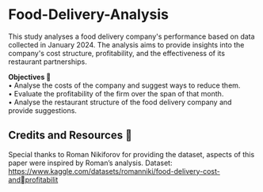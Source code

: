 # Food-Delivery-Analysis

This study analyses a food delivery company's performance based on data collected 
in January 2024. The analysis aims to provide insights into the company's cost 
structure, profitability, and the effectiveness of its restaurant partnerships.</n>
</br>

**Objectives 🎯**</br>
• Analyse the costs of the company and suggest ways to reduce them.</br>
• Evaluate the profitability of the firm over the span of that month.</br>
• Analyse the restaurant structure of the food delivery company and provide suggestions.

## Credits and Resources 🔗
Special thanks to Roman Nikiforov for providing the dataset, aspects of this paper 
were inspired by Roman’s analysis.
Dataset: https://www.kaggle.com/datasets/romanniki/food-delivery-cost-andprofitabilit

